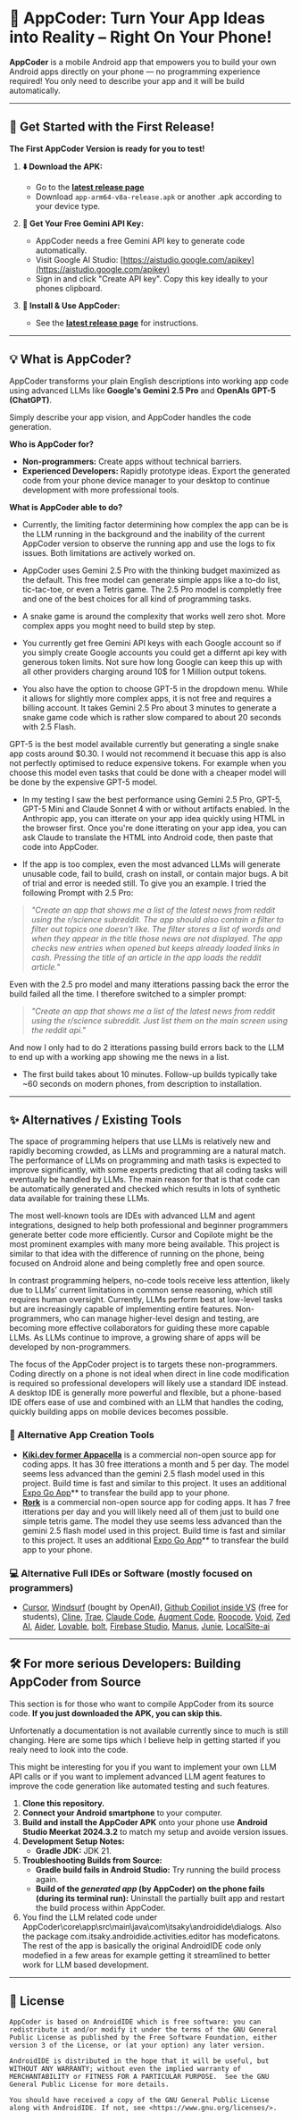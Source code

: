# 📱 AppCoder: Turn Your App Ideas into Reality – Right On Your Phone!

**AppCoder** is a mobile Android app that empowers you to build your own Android apps directly on your phone — no programming experience required! You only need to describe your app and it will be build automatically.

---

## 🚀 Get Started with the First Release!

**The First AppCoder Version is ready for you to test!**

1.  **⬇️ Download the APK:**
    *   Go to the **[latest release page](https://github.com/ChristophGeske/AppCoder/releases)**
    *   Download `app-arm64-v8a-release.apk` or another .apk according to your device type.

2.  **🔑 Get Your Free Gemini API Key:**
    *   AppCoder needs a free Gemini API key to generate code automatically.
    *   Visit Google AI Studio: [https://aistudio.google.com/apikey](https://aistudio.google.com/apikey)
    *   Sign in and click "Create API key". Copy this key ideally to your phones clipboard.

3.  **📲 Install & Use AppCoder:**
    *   See the **[latest release page](https://github.com/ChristophGeske/AppCoder/releases)** for instructions.

---

## 💡 What is AppCoder?

AppCoder transforms your plain English descriptions into working app code using advanced LLMs like **Google's Gemini 2.5 Pro** and **OpenAIs GPT-5 (ChatGPT)**. 

Simply describe your app vision, and AppCoder handles the code generation.

**Who is AppCoder for?**
*   **Non-programmers:** Create apps without technical barriers.
*   **Experienced Developers:** Rapidly prototype ideas. Export the generated code from your phone device manager to your desktop to continue development with more professional tools. 

**What is AppCoder able to do?**

* Currently, the limiting factor determining how complex the app can be is the LLM running in the background and the inability of the current AppCoder version to observe the running app and use the logs to fix issues. Both limitations are actively worked on.

* AppCoder uses Gemini 2.5 Pro with the thinking budget maximized as the default. This free model can generate simple apps like a to-do list, tic-tac-toe, or even a Tetris game. The 2.5 Pro model is completly free and one of the best choices for all kind of programming tasks. 

* A snake game is around the complexity that works well zero shot. More complex apps you moght need to build step by step.

* You currently get free Gemini API keys with each Google account so if you simply create Google accounts you could get a differnt api key with generous token limits. Not sure how long Google can keep this up with all other providers charging around 10$ for 1 Million output tokens.

* You also have the option to choose GPT-5 in the dropdown menu. While it allows for slightly more complex apps, it is not free and requires a billing account. It takes Gemini 2.5 Pro about 3 minutes to generate a snake game code which is rather slow compared to about 20 seconds with 2.5 Flash. 

GPT-5 is the best model available currently but generating a single snake app costs around $0.30. I would not recommend it becuase this app is also not perfectly optimised to reduce expensive tokens. For example when you choose this model even tasks that could be done with a cheaper model will be done by the expensive GPT-5 model.

* In my testing I saw the best performance using Gemini 2.5 Pro, GPT-5, GPT-5 Mini and Claude Sonnet 4 with or without artifacts enabled. In the Anthropic app, you can itterate on your app idea quickly using HTML in the browser first. Once you're done itterating on your app idea, you can ask Claude to translate the HTML into Android code, then paste that code into AppCoder.

* If the app is too complex, even the most advanced LLMs will generate unusable code, fail to build, crash on install, or contain major bugs. A bit of trial and error is needed still. To give you an example. I tried the following Prompt with 2.5 Pro:
> *"Create an app that shows me a list of the latest news from reddit using the r/science subreddit. The app should also contain a filter to filter out topics one doesn't like. The filter stores a list of words and when they appear in the title those news are not displayed. The app checks new entries when opened but keeps already loaded links in cash. Pressing the title of an article in the app loads the reddit article."*

  Even with the 2.5 pro model and many itterations passing back the error the build failed all the time. I therefore switched to a simpler prompt:

> *"Create an app that shows me a list of the latest news from reddit using the r/science subreddit. Just list them on the main screen using the reddit api."*

  And now I only had to do 2 itterations passing build errors back to the LLM to end up with a working app showing me the news in a list.

* The first build takes about 10 minutes. Follow-up builds typically take ~60 seconds on modern phones, from description to installation.

---

## ✨ Alternatives / Existing Tools

The space of programming helpers that use LLMs is relatively new and rapidly becoming crowded, as LLMs and programming are a natural match. The performance of LLMs on programming and math tasks is expected to improve significantly, with some experts predicting that all coding tasks will eventually be handled by LLMs. The main reason for that is that code can be automatically generated and checked which results in lots of synthetic data available for training these LLMs.

The most well-known tools are IDEs with advanced LLM and agent integrations, designed to help both professional and beginner programmers generate better code more efficiently. Cursor and Copilote might be the most prominent examples with many more being available. This project is similar to that idea with the difference of running on the phone, being focused on Android alone and being completly free and open source. 

In contrast programming helpers, no-code tools receive less attention, likely due to LLMs’ current limitations in common sense reasoning, which still requires human oversight. Currently, LLMs perform best at low-level tasks but are increasingly capable of implementing entire features. Non-programmers, who can manage higher-level design and testing, are becoming more effective collaborators for guiding these more capable LLMs. As LLMs continue to improve, a growing share of apps will be developed by non-programmers.

The focus of the AppCoder project is to targets these non-programmers. Coding directly on a phone is not ideal when direct in line code modification is required so professional developers will likely use a standard IDE instead. A desktop IDE is generally more powerful and flexible, but a phone-based IDE offers ease of use and combined with an LLM that handles the coding, quickly building apps on mobile devices becomes possible.

### 📱 Alternative App Creation Tools
*  **[Kiki.dev former Appacella](https://www.kiki.dev/)** is a commercial non-open source app for coding apps. It has 30 free itterations a month and 5 per day. The model seems less advanced than the gemini 2.5 flash model used in this project. Build time is fast and similar to this project. It uses an additional [Expo Go App](https://play.google.com/store/apps/details?id=host.exp.exponent)** to transfear the build app to your phone.
*  **[Rork](https://rork.com)** is a commercial non-open source app for coding apps. It has 7 free itterations per day and you will likely need all of them just to build one simple tetris game. The model they use seems less advanced than the gemini 2.5 flash model used in this project. Build time is fast and similar to this project. It uses an additional [Expo Go App](https://play.google.com/store/apps/details?id=host.exp.exponent)** to transfear the build app to your phone.

### 💻 Alternative Full IDEs or Software (mostly focused on programmers) 
* [Cursor](https://www.cursor.com/), [Windsurf](https://windsurf.com/editor) (bought by OpenAI), [Github Copiliot inside VS](https://github.com/features/copilot) (free for students), [Cline](https://cline.bot/), [Trae](https://www.trae.ai/), [Claude Code](https://www.anthropic.com/claude-code), [Augment Code](https://www.augmentcode.com/), [Roocode](https://github.com/RooCodeInc/Roo-Code), [Void](https://voideditor.com/), [Zed AI](https://zed.dev/ai), [Aider](https://aider.chat/), [Lovable](https://lovable.dev/), [bolt](https://bolt.new/), [Firebase Studio](https://firebase.studio/), [Manus](https://manus.im/guest), [Junie](https://jb.gg/try_junie​), [LocalSite-ai](https://github.com/weise25/LocalSite-ai)

---

## 🛠️ For more serious Developers: Building AppCoder from Source

This section is for those who want to compile AppCoder from its source code. **If you just downloaded the APK, you can skip this.**

Unfortenatly a documentation is not available currently since to much is still changing. Here are some tips which I believe help in getting started if you realy need to look into the code.

This might be interesting for you if you want to implement your own LLM API calls or if you want to implement advanced LLM agent features to improve the code generation like automated testing and such features.

1.  **Clone this repository.**
2.  **Connect your Android smartphone** to your computer.
3.  **Build and install the AppCoder APK** onto your phone use **Android Studio Meerkat 2024.3.2** to match my setup and avoide version issues.
4.  **Development Setup Notes:**
    *   **Gradle JDK:** JDK 21.
5.  **Troubleshooting Builds from Source:**
    *   **Gradle build fails in Android Studio:** Try running the build process again.
    *   **Build of the *generated app* (by AppCoder) on the phone fails (during its terminal run):** Uninstall the partially built app and restart the build process within AppCoder.
6. You find the LLM related code under AppCoder\core\app\src\main\java\com\itsaky\androidide\dialogs. Also the package com.itsaky.androidide.activities.editor has modeficatons. The rest of the app is basically the original AndroidIDE code only modefied in a few areas for example getting it streamlined to better work for LLM based development.

---

## 📜 License

```
AppCoder is based on AndroidIDE which is free software: you can redistribute it and/or modify it under the terms of the GNU General Public License as published by the Free Software Foundation, either version 3 of the License, or (at your option) any later version.

AndroidIDE is distributed in the hope that it will be useful, but WITHOUT ANY WARRANTY; without even the implied warranty of MERCHANTABILITY or FITNESS FOR A PARTICULAR PURPOSE.  See the GNU General Public License for more details.

You should have received a copy of the GNU General Public License along with AndroidIDE. If not, see <https://www.gnu.org/licenses/>.
```


